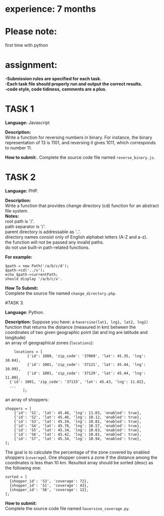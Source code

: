 # experience: 7 months
# Please note:  
first time with python

# assignment:  
**-Submission rules are specified for each task.**  
**-Each task file should properly run and output the correct results.**  
**-code style, code tidiness, comments are a plus.**  



# TASK 1
  
**Language:** Javascript  

**Description:**  
Write a function for reversing numbers in binary. For instance, the binary representation of 13 is 1101, and reversing it gives 1011, which corresponds to number 11.
  
**How to submit:**. 
Complete the source code file named `reverse_binary.js`.  



# TASK 2

**Language:** PHP. 

**Description:**   
Write a function that provides change directory (cd) function for an abstract file system.  
**Notes:**  
root path is '/'.  
path separator is '/'.  
parent directory is addressable as '..'.  
directory names consist only of English alphabet letters (A-Z and a-z).  
the function will not be passed any invalid paths.  
do not use built-in path-related functions.  

**For example:** 
```
$path = new Path('/a/b/c/d');  
$path->cd('../x');  
echo $path->currentPath;  
should display '/a/b/c/x'.  
```
**How To Submit:**  
Complete the source file named `change_directory.php`.  



#TASK 3. 

**Language:** Python. 

**Description:** 
Suppose you have:
a `haversine(lat1, lng1, lat2, lng2)` function that returns the distance (measured in km) between the coordinates of two given geographic point (lat and lng are latitude and longitude)  
an array of geographical zones (`locations`): 
```
	locations = [
    	  {'id': 1000, 'zip_code': '37069', 'lat': 45.35, 'lng': 10.84},
    	  {'id': 1001, 'zip_code': '37121', 'lat': 45.44, 'lng': 10.99},
    	  {'id': 1001, 'zip_code': '37129', 'lat': 45.44, 'lng': 11.00},
  {'id': 1001, 'zip_code': '37133', 'lat': 45.43, 'lng': 11.02},
  ... 
    	];
 ```
an array of shoppers:
```
shoppers = [
    {'id': 'S1', 'lat': 45.46, 'lng': 11.03, 'enabled': true},
    {'id': 'S2', 'lat': 45.46, 'lng': 10.12, 'enabled': true},
    {'id': 'S3', 'lat': 45.34, 'lng': 10.81, 'enabled': true},
    {'id': 'S4', 'lat': 45.76, 'lng': 10.57, 'enabled': true},
    {'id': 'S5', 'lat': 45.34, 'lng': 10.63, 'enabled': true},
    {'id': 'S6', 'lat': 45.42, 'lng': 10.81, 'enabled': true},
    {'id': 'S7', 'lat': 45.34, 'lng': 10.94, 'enabled': true},
];
```  
The goal is to calculate the percentage of the zone covered by enabled shoppers (`coverage`). One shopper covers a zone if the distance among the coordinates is less than 10 km.
Resulted array should be sorted (desc) as the following one:
```
sorted = [
  {shopper_id': 'S3', 'coverage': 72},
  {shopper_id': 'S1', 'coverage': 43},
  {shopper_id': 'S6', 'coverage': 12},
];
```
**How to submit:**  
Complete the source code file named `haversine_coverage.py`.
